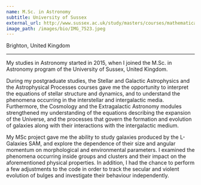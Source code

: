 ```yaml
---
name: M.Sc. in Astronomy
subtitle: University of Sussex
external_url: http://www.sussex.ac.uk/study/masters/courses/mathematical-and-physical-sciences/astronomy-msc
image_path: /images/bio/IMG_7523.jpeg
---
```

<figcaption>Brighton, United Kingdom</figcaption>

---

My studies in Astronomy started in 2015, when I joined the M.Sc. in Astronomy program of the University of Sussex, 
United Kingdom.

During my postgraduate studies, the Stellar and Galactic Astrophysics and the Astrophysical Processes 
courses gave me the opportunity to interpret the equations of stellar structure and dynamics, and to 
understand the phenomena occurring in the interstellar and intergalactic media. Furthermore, the Cosmology 
and the Extragalactic Astronomy modules strengthened my understanding of the equations describing the 
expansion of the Universe, and the processes that govern the formation and evolution of galaxies along 
with their interactions with the intergalactic medium.

My MSc project gave me the ability to study galaxies produced by the L-Galaxies SAM, and explore the dependence of
their size and angular momentum on morphological and environmental parameters. I examined the phenomena occurring
inside groups and clusters and their impact on the aforementioned physical properties. In addition, I had the chance to
perform a few adjustments to the code in order to track the secular and violent evolution of bulges and investigate
their behaviour independently.